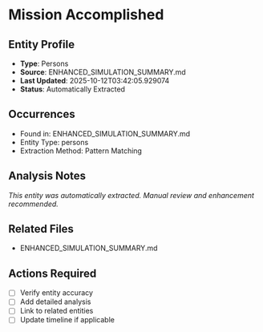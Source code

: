 # Mission Accomplished

## Entity Profile
- **Type**: Persons
- **Source**: ENHANCED_SIMULATION_SUMMARY.md
- **Last Updated**: 2025-10-12T03:42:05.929074
- **Status**: Automatically Extracted

## Occurrences
- Found in: ENHANCED_SIMULATION_SUMMARY.md
- Entity Type: persons
- Extraction Method: Pattern Matching

## Analysis Notes
*This entity was automatically extracted. Manual review and enhancement recommended.*

## Related Files
- ENHANCED_SIMULATION_SUMMARY.md

## Actions Required
- [ ] Verify entity accuracy
- [ ] Add detailed analysis
- [ ] Link to related entities
- [ ] Update timeline if applicable
